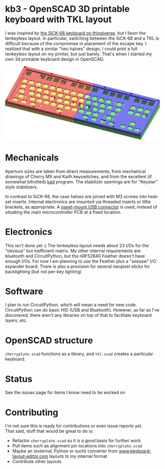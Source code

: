 # kb3 - OpenSCAD 3D printable keyboard with TKL layout

I was inspired by [the SiCK-68 keyboard on thingiverse](https://www.thingiverse.com/thing:3478494), but I favor the tenkeyless layout.
In particular, switching between the SiCK-68 and a TKL is difficult because of the compromise in placement of the escape key.
I realized that with a similar "two halves" design, I could print a full tenkeyless layout on my printer, but just barely.
That's when I started my own 3d printable keyboard design in OpenSCAD.

![3D Rendering](tkl.png)

# Mechanicals

Aperture sizes are taken from direct measurements, from mechanical drawings of Cherry MX and Kailh keyswitches, and from the excellent (if somewhat bitrotted) [kad](https://github.com/swill/kad) program.
The stabilizer openings are for "Keystar" style stabilizers.

In contrast to SiCK-68, the case halves are joined with M3 screws into heat-set inserts.
Internal electronics are mounted via threaded inserts or little brackets, as appropriate.
A [panel-mount USB connector](https://www.adafruit.com/product/3258) is used, instead of situating the main microcontroller PCB at a fixed location.

# Electronics

This isn't done yet :)
The tenkeyless layout needs about 23 I/Os for the "obvious" but inefficient matrix.
My other internal requirements are bluetooth and CircuitPython, but the nRF52840 Feather doesn't have enough I/Os.
For now I am planning to use the Feather plus a "seesaw" I/O expander board.
There is also a provision for several neopixel sticks for backlighting (but not per-key lighting)

# Software

I plan to run CircuitPython, which will mean a need for new code.
CircuitPython can do basic HID (USB and Bluetooth).
However, as far as I've discovered, there aren't any libraries on top of that to facilitate keyboard layers, etc.

# OpenSCAD structure

`cherryplate.scad` functions as a library, and `tkl.scad` creates a particular keyboard.

# Status

See the issues page for items I know need to be worked on

# Contributing

I'm not sure this is ready for contributions or even issue reports yet.  
That said, stuff that would be great to do is:
 * Refactor `cherryplate.scad` so it is a good basis for further work
 * Pull items such as alignment pin locations into `cherryplate.scad`
 * Maybe an (external, Python or such) converter from www.keyboard-layout-editor.com layouts to my internal format
 * Contribute other layouts
